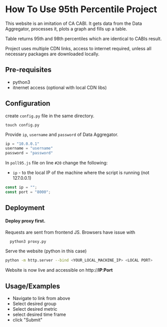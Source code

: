 
# How To Use 95th Percentile Project

This website is an imitation of CA CABI.
It gets data from the Data Aggregator, processes it, plots a graph and fills up a table.

Table returns 95th and 98th percentiles which are identical to CABIs result.

Project uses multiple CDN links, access to internet required, unless all necessary packages are downloaded locally.


## Pre-requisites

- python3 
- itnernet access (optional with local CDN libs)
## Configuration

create `config.py` file in the same directory.

```
touch config.py
```

Provide `ip`, `username` and `password` of Data Aggregator.

```python
ip = "10.0.0.1"
username = "username"
password = "password"
```

 In `poll95.js` file on line `#20` change the following:

- `ip` - to the local IP of the machine where the script is running (not 127.0.0.1)

 
 ```javascript
const ip = "";
const port = "8000";

 ```

 
## Deployment

#### Deploy proxy first. 

Requests are sent from frontend JS. Browsers have issue with

```bash
  python3 proxy.py
```

Serve the website (python in this case)

```bash
python -m http.server --bind <YOUR_LOCAL_MACHINE_IP> <LOCAL PORT>
```
Website is now live and accessible on http://**IP**:**Port**


## Usage/Examples

- Navigate to link from above
- Select desired group
- Select desired metric
- select desired time frame
- click "Submit"



